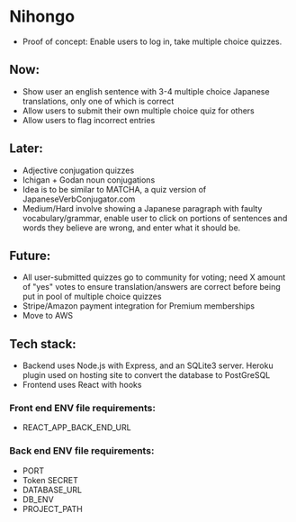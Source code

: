 # Nihongo

* Proof of concept: Enable users to log in, take multiple choice quizzes.

## Now:
* Show user an english sentence with 3-4 multiple choice Japanese translations, only one of which is correct
* Allow users to submit their own multiple choice quiz for others
* Allow users to flag incorrect entries
 
## Later: 
* Adjective conjugation quizzes
* Ichigan + Godan noun conjugations
* Idea is to be similar to MATCHA, a quiz version of JapaneseVerbConjugator.com
* Medium/Hard involve showing a Japanese paragraph with faulty vocabulary/grammar, enable user to click on portions of sentences and words they believe are wrong, and enter what it should be.

## Future:
* All user-submitted quizzes go to community for voting; need X amount of "yes" votes to ensure translation/answers are correct before being put in pool of multiple choice quizzes
* Stripe/Amazon payment integration for Premium memberships
* Move to AWS

## Tech stack:
* Backend uses Node.js with Express, and an SQLite3 server.  Heroku plugin used on hosting site to convert the database to PostGreSQL
* Frontend uses React with hooks

### Front end ENV file requirements:
* REACT_APP_BACK_END_URL

### Back end ENV file requirements:
* PORT
* Token SECRET
* DATABASE_URL
* DB_ENV
* PROJECT_PATH
